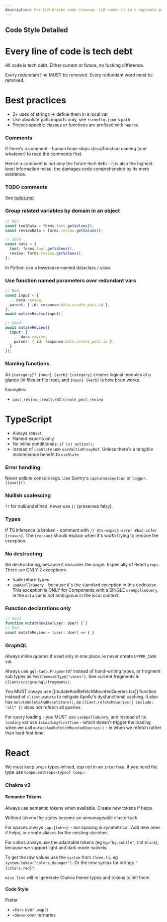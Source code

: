 ```yaml
---
description: For LLM-driven code cleanup. LLM needs it in a separate prompt to not impair its problem-solving.
---
```



Code Style Detailed
----------------------------------------

Every line of code is tech debt
========================================

All code is tech debt. Either current or future, no fucking difference.

Every redundant line MUST be removed. Every redundant word must be removed.


Best practices
========================================

- 2+ uses of strings → define them in a local var
- Use absolute path imports only, see `tsconfig.json`'s `path`
- Project-specific classes or functions are prefixed with `neuron`

### Comments

If there's a comment - human brain skips class/function naming (and whatever) to read the comments first.

Hence a comment is not only the future tech debt - it is also the highest-level information noise, the damages code comprehension by its mere existence.

### TODO comments

See [todos.md](/docs/todos.md).

### Group related variables by domain in an object

```ts
// Bad
const toolData = forms.tool.getValues();
const reviewData = forms.review.getValues();

// Good
const data = {
  tool: forms.tool.getValues(),
  review: forms.review.getValues(),
};
```

In Python use a lowercase-named dataclass / class.

### Use function named parameters over redundant vars

```ts
// Bad:
const input = {
  ...data.review,
  parent: { id: response.data.create_post.id },
};
await mutateReview(input);

// Good:
await mutateReview({
  input: {
    ...data.review,
    parent: { id: response.data.create_post.id },
  }
});
```

### Naming functions

As `{category}? {noun} {verb}`: `{category}` creates logical modules at a glance (in files or file tree), and `{noun} {verb}` is how brain works.

Examples:
- `post_review_create`, not `create_post_review`

TypeScript
========================================

- Always `ESNext`
- Named exports only
- No inline conditionals: `if (x) action();`
- instead of `useState` use `useValtioProxyRef`. Unless there's a tangible maintenance benefit to `useState`

### Error handling

Never pollute console logs. Use Sentry's `captureException` or `logger.{level}()` 

### Nullish coalescing

`??` for null/undefined, never use `||` (preserves falsy).

### Types

If TS inference is broken - comment with `// @ts-expect-error #bad-infer {reason}`. The `{reason}` should explain when it's worth trying to remove the exception.

### No destructing

No destructuring, because it obscures the origin. Especially of React `props`. There are ONLY 2 exceptions:
- tuple return types
- `useApolloQuery` - because it's the standard exception in this codebase. This exception is ONLY for Components with a SINGLE `useApolloQuery`, ie the `data` var is not ambiguous in the local context.

### Function declarations only

```ts
// Good
function mutateReview(user: User) { }
// Bad
const mutateReview = (user: User) => { }
```

### GraphQL

Always inline queries if used only in one place, ie never create `UPPER_CASE` var.

Always use `gql-tada.FragmentOf` instead of hand-writing types, or fragment sub types as `PostCommentType["votes"]`. See current fragments in `client/src/graphql/fragments/`.

You MUST always use [[mutateAndRefetchMountedQueries.tsx]] function instead of `client.mutate` to mitigate Apollo's dysfunctional caching. It also has `mutateDeleteAndResetStore()`, as `client.refetchQueries({ include: "all" })` does not refetch all queries.

For query loading - you MUST use `useApolloQuery`, and instead of its `loading` var use `isLoadingFirstTime` - which doesn't trigger the loading when we call `mutateAndRefetchMountedQueries()` - ie when we refetch rather than load first time.

React
========================================

We must keep `props` types inlined, esp not in an `interface`. If you need the type use `ComponentProps<typeof Comp>`.

### Chakra v3

#### Semantic Tokens

Always use semantic tokens when available. Create new tokens if helps.

Without tokens the styles become an unmanageable clusterfuck.

For spaces always `gap.{token}` - our spacing is symmetrical. Add new ones if helps, or create aliases for the existing skeleton.

For colors always use the adaptable tokens (eg `bg="bg.subtle"`, not `black`), because we support light and dark mode natively.

To get the raw values use the `system` from `theme.ts`, eg `system.token("colors.danager")`. Or the new syntax for strings `"{colors.red}"`.

`mise lint` will re-generate Chakra theme types and tokens to lint them.

#### Code Style

Prefer
- `<For>` over `.map()`
- `<Show>` over ternaries
